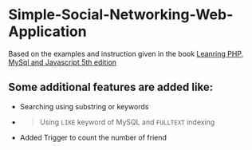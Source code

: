 # Simple-Social-Networking-Web-Application

Based on the examples and instruction given in the book [ Leanring PHP, MySql and Javascript 5th edition](https://www.oreilly.com/library/view/learning-php-mysql/9781491979075/)

## Some additional features are added like:
  - Searching using substring or keywords
  - > Using `LIKE` keyword of MySQL and `FULLTEXT` indexing
  - Added Trigger to count the number of friend
